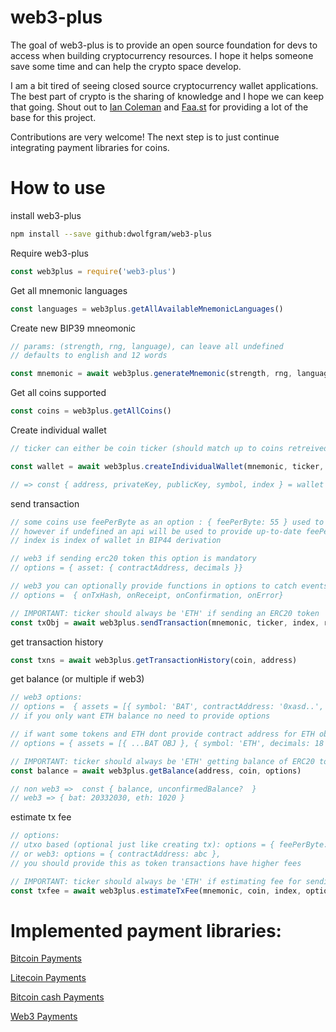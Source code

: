 # web3-plus

The goal of web3-plus is to provide an open source foundation for devs to access when building cryptocurrency resources. I hope it helps someone save some time and can help the crypto space develop.

I am a bit tired of seeing closed source cryptocurrency wallet applications. The best part of crypto is the sharing of knowledge and I hope we can keep that going. Shout out to [Ian Coleman](https://github.com/iancoleman/bip39) and [Faa.st](https://github.com/go-faast) for providing a lot of the base for this project.

Contributions are very welcome! The next step is to just continue integrating payment libraries for coins.

# How to use

install web3-plus
```bash
npm install --save github:dwolfgram/web3-plus
```

Require web3-plus
```js
const web3plus = require('web3-plus')
```

Get all mnemonic languages
```js
const languages = web3plus.getAllAvailableMnemonicLanguages()
```

Create new BIP39 mneomonic
```js
// params: (strength, rng, language), can leave all undefined
// defaults to english and 12 words

const mnemonic = await web3plus.generateMnemonic(strength, rng, language)
```

Get all coins supported
```js
const coins = web3plus.getAllCoins()
```

Create individual wallet
```js
// ticker can either be coin ticker (should match up to coins retreived above) or whole object

const wallet = await web3plus.createIndividualWallet(mnemonic, ticker, index)

// => const { address, privateKey, publicKey, symbol, index } = wallet
```

send transaction
```js
// some coins use feePerByte as an option : { feePerByte: 55 } used to calc fees
// however if undefined an api will be used to provide up-to-date feePerByte values
// index is index of wallet in BIP44 derivation

// web3 if sending erc20 token this option is mandatory
// options = { asset: { contractAddress, decimals }}

// web3 you can optionally provide functions in options to catch events of sending transaction
// options =  { onTxHash, onReceipt, onConfirmation, onError}

// IMPORTANT: ticker should always be 'ETH' if sending an ERC20 token
const txObj = await web3plus.sendTransaction(mnemonic, ticker, index, receiveAddress, amount, options)
```

get transaction history
```js
const txns = await web3plus.getTransactionHistory(coin, address) 
```

get balance (or multiple if web3)
```js
// web3 options:
// options =  { assets = [{ symbol: 'BAT', contractAddress: '0xasd..', decimals: 18 }] }
// if you only want ETH balance no need to provide options

// if want some tokens and ETH dont provide contract address for ETH object:
// options = { assets = [{ ...BAT OBJ }, { symbol: 'ETH', decimals: 18 }] }

// IMPORTANT: ticker should always be 'ETH' getting balance of ERC20 token
const balance = await web3plus.getBalance(address, coin, options)

// non web3 =>  const { balance, unconfirmedBalance?  }
// web3 => { bat: 20332030, eth: 1020 }
```

estimate tx fee
```js
// options:
// utxo based (optional just like creating tx): options = { feePerByte: xyz } 
// or web3: options = { contractAddress: abc }, 
// you should provide this as token transactions have higher fees

// IMPORTANT: ticker should always be 'ETH' if estimating fee for sending ERC20 token
const txfee = await web3plus.estimateTxFee(mnemonic, coin, index, options)
```

# Implemented payment libraries:

[Bitcoin Payments](https://github.com/dwolfgram/bitcoin-segwit-payments)

[Litecoin Payments](https://github.com/dwolfgram/litecoin-segwit-payments)

[Bitcoin cash Payments](https://github.com/dwolfgram/bitcoin-cash-payments)

[Web3 Payments](https://github.com/dwolfgram/web3-payments)
